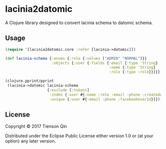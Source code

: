 # lacinia2datomic

A Clojure library designed to convert lacinia schema to datomic schema.

## Usage

``` clojure
(require '[lacinia2datomic.core :refer [lacinia->datomic]])

(def lacinia-schema {:enums {:role {:values ["ADMIN" "NORMAL"]}}
                     :objects {:user {:fields {:email {:type 'String}
                                               :name {:type 'String}
                                               :role {:type :role}}}}})

(clojure.pprint/pprint
 (lacinia->datomic lacinia-schema
                   {:exclude [:tokens]
                    :index {:user #{:name :role :email :phone :createdAt :updatedAt}}
                    :unique {:user #{:email :phone :facebookUserId}}}))


```

## License

Copyright © 2017 Tienson Qin

Distributed under the Eclipse Public License either version 1.0 or (at
your option) any later version.
